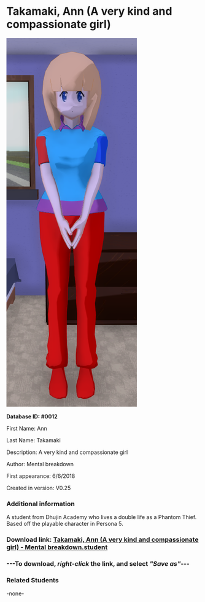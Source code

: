 # Takamaki, Ann (A very kind and compassionate girl)

<img src="../../Files/Images/Takamaki, Ann (A very kind and compassionate girl).png" title="Takamaki, Ann (A very kind and compassionate girl) - Mental breakdown">

**Database ID: #0012**

First Name: Ann

Last Name: Takamaki

Description: A very kind and compassionate girl

Author: Mental breakdown

First appearance: 6/6/2018

Created in version: V0.25

### Additional information

A student from Dhujin Academy who lives a double life as a Phantom Thief. Based off the playable character in Persona 5.

### Download link: <a href="https://raw.githubusercontent.com/Arbiter1223/Daigaku-Gurashi-Custom-Students/master/Files/Student%20Files/Takamaki%2C%20Ann%20(A%20very%20kind%20and%20compassionate%20girl)%20-%20Mental%20breakdown.student">Takamaki, Ann (A very kind and compassionate girl) - Mental breakdown.student</a>

### ---**To download, _right-click_ the link, and select _"Save as"_**---

### Related Students

-none-
